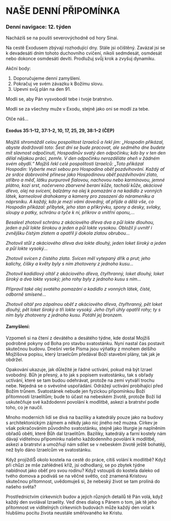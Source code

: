# NAŠE DENNÍ PŘIPOMÍNKA

### Denní navigace: 12. týden

Nacházíš se na poušti severovýchodně od hory Sinai.

Na cestě Exodusem zbývají rozhodující dny. Stále jsi očištěný. Zavázal jsi se k devadesáti dním tohoto duchovního cvičení, nikoli sedmdesát, osmdesát nebo dokonce osmdesáti devíti. Prodlužuj svůj krok a zvyšuj dynamiku.

Akční body:
1. Doporučujeme denní zamyšlení.
2. Pokračuj ve svém závazku k Božímu slovu.
3. Upevni svůj plán na den 91.

Modli se, aby Pán vysvobodil tebe i tvoje bratrstvo.

Modli se za všechny muže v Exodu, stejně jako oni se modlí za tebe.

Otče náš...

#### Exodus 35:1–12, 37:1–2, 10, 17, 25, 29, 38:1–2 (ČEP)
*Mojžíš shromáždil celou pospolitost Izraelců a řekl jim: „Hospodin přikázal, abyste dodržovali toto: Šest dní se bude pracovat, ale sedmého dne budete mít slavnost odpočinutí, Hospodinův svatý den odpočinku; kdo by v ten den dělal nějakou práci, zemře. V den odpočinku nerozděláte oheň v žádném svém obydlí.“ Mojžíš řekl celé pospolitosti Izraelců: „Toto přikázal Hospodin: Vyberte mezi sebou pro Hospodina oběť pozdvihování. Každý ať ze srdce dobrovolně přinese jako Hospodinovu oběť pozdvihování zlato, stříbro a měď, látku purpurově fialovou, nachovou nebo karmínovou, jemné plátno, kozí srst, načerveno zbarvené beraní kůže, tachaší kůže, akáciové dřevo, olej na svícení, balzámy na olej k pomazání a na kadidlo z vonných látek, karneolové drahokamy a kameny pro zasazení do nárameníku a náprsníku. A každý, kdo je mezi vámi dovedný, ať přijde a dělá vše, co Hospodin přikázal: příbytek, jeho stan a přikrývku, spony a desky, svlaky, sloupy a patky, schránu a tyče k ní, příkrov a vnitřní oponu,...*

*Besaleel zhotovil schránu z akáciového dřeva dva a půl lokte dlouhou, jeden a půl lokte širokou a jeden a půl lokte vysokou. Obložil ji uvnitř i zvnějšku čistým zlatem a opatřil ji dokola zlatou obrubou...*

*Zhotovil stůl z akáciového dřeva dva lokte dlouhý, jeden loket široký a jeden a půl lokte vysoký...*

*Zhotovil svícen z čistého zlata. Svícen měl vytepaný dřík a prut; jeho kalichy, číšky a květy byly s ním zhotoveny z jednoho kusu...*

*Zhotovil kadidlový oltář z akáciového dřeva, čtyřhranný, loket dlouhý, loket široký a dva lokte vysoký; jeho rohy byly z jednoho kusu s ním...*

*Připravil také olej svatého pomazání a kadidlo z vonných látek, čisté, odborně smísené...*

*Zhotovil oltář pro zápalnou oběť z akáciového dřeva, čtyřhranný, pět loket dlouhý, pět loket široký a tři lokte vysoký. Jeho čtyři úhly opatřil rohy; ty s ním byly zhotoveny z jednoho kusu. Potáhl jej bronzem.*

#### Zamyšlení:
Vzpomeň si na čtení z devátého a desátého týdne, kde dostal Mojžíš podrobné pokyny od Boha pro stavbu svatostánku. Nyní nastal čas postavit skutečnou budovu. Dnešní verše Písma jsou výňatky z mnohem delšího Mojžíšova popisu, který Izraelcům předával Boží stavební plány, tak jak je obdržel.

Opakování ukazuje, jak důležité je řádné uctívání, pokud má být Izrael svobodný. Bůh je přesný, a to jak s popisem svatostánku, tak s obřady uctívání, které se tam budou odehrávat, protože na zemi vytváří trochu nebe. Nejedná se o svévolné uspořádání. Odrážejí uctívání probíhající před Božím trůnem. Svatostánek nebude jen fyzickou připomínkou Boží přítomnosti Izraelitům; bude to účast na nebeském životě, protože Boží lid uskutečňuje své každodenní povolání k modlitbě, askezi a bratrství podle toho, co je naučil.

Mnoho moderních lidí se dívá na baziliky a katedrály pouze jako na budovy s architektonickým zájmem a někdy jako nic jiného než muzea. Církev je však pokračováním původního svatostánku, stejně jako liturgie je naplněním obřadů oběti, které Bůh dal Izraelitům. Baziliky, katedrály a farní kostely nám dávají viditelnou připomínku našeho každodenního povolání k modlitbě, askezi a bratrství a umožňují nám sdílet se v nebeském životě ještě bohatěji, než bylo dáno Izraelcům ve svatostánku.

Když projíždíŠ okolo kostela na cestě do práce, cítíš volání k modlitbě? Když při chůzi ze mše zahlédneš kříž, jsi odhodlaný, se po zbytek týdne nabídnout jako oběť pro svou rodinu? Když vstoupíš do kostela daleko od tvého domova a podíváš se na věčné světlo, což znamená Kristovu skutečnou přítomnost, uvědomuješ si, že nebeský život se tam prolíná do našeho světa?

Prostřednictvím církevních budov a jejich různých detailů tě Pán volá, když každý den svolával Izraelity. Veď dnes dialog s Pánem  o tom, jak tě jeho přítomnost ve viditelných církevních budovách může každý den volat k hlubšímu pocitu života neustále směřovaného ke Kristu.
